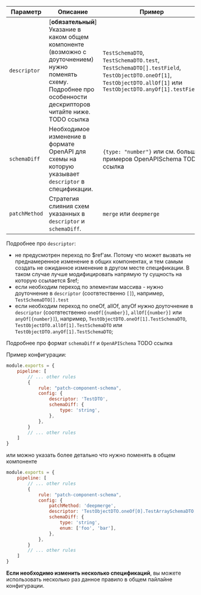| Параметр                    | Описание                                                                                                                                                 | Пример                                                                                                                                                                 | Типизация       | Дефолтное    |
|-----------------------------|----------------------------------------------------------------------------------------------------------------------------------------------------------|------------------------------------------------------------------------------------------------------------------------------------------------------------------------|-----------------|--------------|
| `descriptor`                     | [**обязательный**] Указание в каком общем компоненте (возможно с доуточнением) нужно поменять схему. Подробнее про особенности дескрипторов читайте ниже. TODO ссылка | `TestSchemaDTO`, `TestSchemaDTO.test`, `TestSchemaDTO[].testField`,  `TestObjectDTO.oneOf[1]`, `TestObjectDTO.allOf[1]` или  `TestObjectDTO.anyOf[1].testField`        | `string`        |              |
| `schemaDiff`                     | Необходимое изменение в формате OpenAPI для схемы на которую указывает `descriptor` в спецификации.                                                      | `{type: "number"}` или см. больше примеров OpenAPISchema TODO ссылка                                                                                                   | `OpenAPISchema` |              |
| `patchMethod`                    | Стратегия слияния схем указанных в `descriptor` и `schemaDiff`.                                                                                          | `merge`                                                                                                                                                  или `deepmerge` | `enum`          |  `merge` |

Подробнее про `descriptor`:
- не предусмотрен переход по $ref'ам. Потому что может вызвать не преднамеренное изменение в общих компонентах, и тем самым создать не ожиданное изменение в другом месте спецификации. В таком случае лучше модифицировать напрямую ту сущность на которую ссылается $ref;
- если необходим переход по элементам массива - нужно доуточнение в `descriptor` (соотвтественно `[]`), например, `TestSchemaDTO[].test`
- если необходим переход по oneOf, allOf, anyOf нужно доуточнение в `descriptor` (соотвтественно `oneOf[{number}]`, `allOf[{number}]` или `anyOf[{number}]`), например, `TestObjectDTO.oneOf[1].TestSchemaDTO`, `TestObjectDTO.allOf[1].TestSchemaDTO` или  `TestObjectDTO.anyOf[1].TestSchemaDTO`;

Подробнее про формат `schemaDiff` и `OpenAPISchema` TODO ссылка

Пример конфигурации:

```js
module.exports = {
    pipeline: [
        // ... other rules
        {
            rule: "patch-component-schema",
            config: {
                descriptor: 'TestDTO',
                schemaDiff: {
                    type: 'string',
                },
            },
        }
        // ... other rules
    ]
}
```

или можно указать более детально что нужно поменять в общем компоненте

```js
module.exports = {
    pipeline: [
        // ... other rules
        {
            rule: "patch-component-schema",
            config: {
                patchMethod: 'deepmerge',
                descriptor: 'TestObjectDTO.oneOf[0].TestArraySchemaDTO[]',
                schemaDiff: {
                    type: 'string',
                    enum: ['foo', 'bar'],
                },
            },
        }
        // ... other rules
    ]
}
```

**Если необходимо изменить несколько спецификаций**, вы можете использовать несколько раз данное правило в общем пайлайне конфигурации.